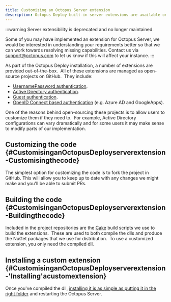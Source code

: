 ```yaml
---
title: Customizing an Octopus Server extension
description: Octopus Deploy built-in server extensions are available on GitHub and can be forked and customized.
---
```


:::warning
Server extensibility is deprecated and no longer maintained.

Some of you may have implemented an extension for Octopus Server, we would be interested in understanding your requirements better so that we can work towards resolving missing capabilities. Contact us via [support@octopus.com](mailto:support@octopus.com) to let us know if this will affect your instance.
:::

As part of the Octopus Deploy installation, a number of extensions are provided out-of-the-box.  All of these extensions are managed as open-source projects on GitHub.  They include:

- [UsernamePassword authentication](https://github.com/OctopusDeploy/UsernamePasswordAuthenticationProvider).
- [Active Directory authentication](https://github.com/OctopusDeploy/DirectoryServicesAuthenticationProvider).
- [Guest authentication](https://github.com/OctopusDeploy/GuestAuthenticationProvider).
- [OpenID Connect based authentication](https://github.com/OctopusDeploy/OpenIDConnectAuthenticationProviders) (e.g. Azure AD and GoogleApps).

One of the reasons behind open-sourcing these projects is to allow users to customize them if they need to.  For example, Active Directory configurations can vary dramatically and for some users it may make sense to modify parts of our implementation.

## Customizing the code {#CustomisinganOctopusDeployserverextension-Customisingthecode}

The simplest option for customizing the code is to fork the project in GitHub. This will allow you to keep up to date with any changes we might make and you'll be able to submit PRs.

## Building the code {#CustomisinganOctopusDeployserverextension-Buildingthecode}

Included in the project repositories are the [Cake](http://cakebuild.net/) build scripts we use to build the extensions.  These are used to both compile the dlls and produce the NuGet packages that we use for distribution.  To use a customized extension, you only need the compiled dll.

## Installing a custom extension {#CustomisinganOctopusDeployserverextension-&#39;Installing&#39;acustomextension}

Once you've compiled the dll, [installing it is as simple as putting it in the right folder](/docs/administration/server-extensibility/installing-a-custom-server-extension.md) and restarting the Octopus Server.
